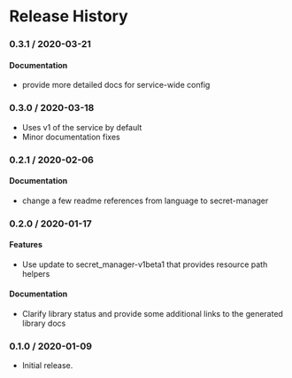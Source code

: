 # Release History

### 0.3.1 / 2020-03-21

#### Documentation

* provide more detailed docs for service-wide config

### 0.3.0 / 2020-03-18

* Uses v1 of the service by default
* Minor documentation fixes

### 0.2.1 / 2020-02-06

#### Documentation

* change a few readme references from language to secret-manager

### 0.2.0 / 2020-01-17

#### Features

* Use update to secret_manager-v1beta1 that provides resource path helpers

#### Documentation

* Clarify library status and provide some additional links to the generated library docs

### 0.1.0 / 2020-01-09

* Initial release.
